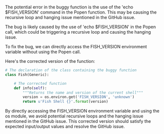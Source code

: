 The potential error in the buggy function is the use of the 'echo $FISH_VERSION' command in the Popen function. This may be causing the recursive loop and hanging issue mentioned in the GitHub issue.

The bug is likely caused by the use of 'echo $FISH_VERSION' in the Popen call, which could be triggering a recursive loop and causing the hanging issue.

To fix the bug, we can directly access the FISH_VERSION environment variable without using the Popen call.

Here's the corrected version of the function:

```python
# The declaration of the class containing the buggy function
class Fish(Generic):

    # The corrected function
    def info(self):
        """Returns the name and version of the current shell"""
        version = os.environ.get('FISH_VERSION', 'unknown')
        return u'Fish Shell {}'.format(version)
```

By directly accessing the FISH_VERSION environment variable and using the os module, we avoid potential recursive loops and the hanging issue mentioned in the GitHub issue. This corrected version should satisfy the expected input/output values and resolve the GitHub issue.